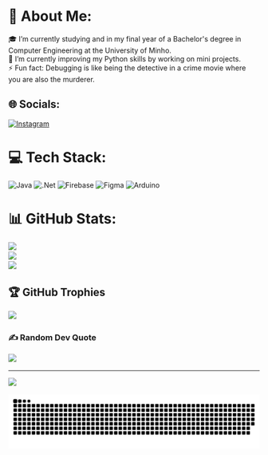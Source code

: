 # 💫 About Me:
🎓 I’m currently studying and in my final year of a Bachelor's degree in Computer Engineering at the University of Minho.<br>🌱 I’m currently improving my Python skills by working on mini projects.<br>⚡ Fun fact: Debugging is like being the detective in a crime movie where you are also the murderer.<br>


## 🌐 Socials:
[![Instagram](https://img.shields.io/badge/Instagram-%23E4405F.svg?logo=Instagram&logoColor=white)](https://instagram.com/olavomalainho) 

# 💻 Tech Stack:
![Java](https://img.shields.io/badge/java-%23ED8B00.svg?style=for-the-badge&logo=openjdk&logoColor=white) ![.Net](https://img.shields.io/badge/.NET-5C2D91?style=for-the-badge&logo=.net&logoColor=white) ![Firebase](https://img.shields.io/badge/firebase-%23039BE5.svg?style=for-the-badge&logo=firebase) ![Figma](https://img.shields.io/badge/figma-%23F24E1E.svg?style=for-the-badge&logo=figma&logoColor=white) ![Arduino](https://img.shields.io/badge/-Arduino-00979D?style=for-the-badge&logo=Arduino&logoColor=white)
# 📊 GitHub Stats:
![](https://github-readme-stats.vercel.app/api?username=Olavo-Carreira&theme=dark&hide_border=false&include_all_commits=false&count_private=false)<br/>
![](https://github-readme-streak-stats.herokuapp.com/?user=Olavo-Carreira&theme=dark&hide_border=false)<br/>
![](https://github-readme-stats.vercel.app/api/top-langs/?username=Olavo-Carreira&theme=dark&hide_border=false&include_all_commits=false&count_private=false&layout=compact)

## 🏆 GitHub Trophies
![](https://github-profile-trophy.vercel.app/?username=Olavo-Carreira&theme=radical&no-frame=false&no-bg=true&margin-w=4)

### ✍️ Random Dev Quote
![](https://quotes-github-readme.vercel.app/api?type=horizontal&theme=radical)

---
[![](https://visitcount.itsvg.in/api?id=Olavo-Carreira&icon=0&color=0)](https://visitcount.itsvg.in)

<picture>
  <source media="(prefers-color-scheme: dark)" srcset="https://raw.githubusercontent.com/Olavo-Carreira/Olavo-Carreira/output/github-snake-dark.svg" />
  <source media="(prefers-color-scheme: light)" srcset="https://raw.githubusercontent.com/Olavo-Carreira/Olavo-Carreira/output/github-snake.svg" />
  <img alt="github-snake" src="https://raw.githubusercontent.com/Olavo-Carreira/Olavo-Carreira/output/github-snake.svg" />
</picture>

